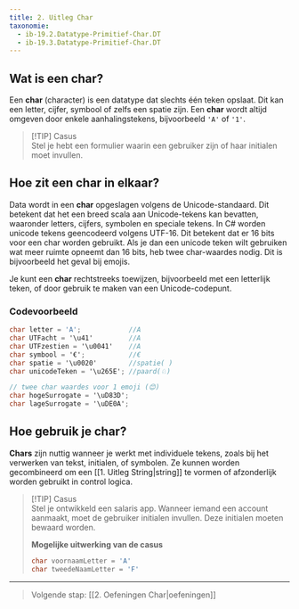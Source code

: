 ```yaml
---
title: 2. Uitleg Char
taxonomie: 
  - ib-19.2.Datatype-Primitief-Char.DT
  - ib-19.3.Datatype-Primitief-Char.DT
---
```


## Wat is een char?
Een **char** (character) is een datatype dat slechts één teken opslaat. Dit kan een letter, cijfer, symbool of zelfs een spatie zijn. Een **char** wordt altijd omgeven door enkele aanhalingstekens, bijvoorbeeld `'A'` of `'1'`.

> [!TIP] Casus  
> Stel je hebt een formulier waarin een gebruiker zijn of haar initialen moet invullen.

## Hoe zit een char in elkaar?
Data wordt in een **char** opgeslagen volgens de Unicode-standaard. Dit betekent dat het een breed scala aan Unicode-tekens kan bevatten, waaronder letters, cijfers, symbolen en speciale tekens. In C# worden unicode tekens geencodeerd volgens UTF-16. Dit betekent dat er 16 bits voor een char worden gebruikt. Als je dan een unicode teken wilt gebruiken wat meer ruimte opneemt dan 16 bits, heb twee char-waardes nodig. Dit is bijvoorbeeld het geval bij emojis.

Je kunt een **char** rechtstreeks toewijzen, bijvoorbeeld met een letterlijk teken, of door gebruik te maken van een Unicode-codepunt.

### Codevoorbeeld
```C#
char letter = 'A';            //A
char UTFacht = '\u41'         //A
char UTFzestien = '\u0041'    //A
char symbool = '€';           //€
char spatie = '\u0020'        //spatie( )
char unicodeTeken = '\u265E'; //paard(♘)

// twee char waardes voor 1 emoji (😊)
char hogeSurrogate = '\uD83D'; 
char lageSurrogate = '\uDE0A';
```

## Hoe gebruik je char?
**Chars** zijn nuttig wanneer je werkt met individuele tekens, zoals bij het verwerken van tekst, initialen, of symbolen. Ze kunnen worden gecombineerd om een [[1. Uitleg String|string]] te vormen of afzonderlijk worden gebruikt in control logica.

> [!TIP] Casus  
> Stel je ontwikkeld een salaris app. Wanneer iemand een account aanmaakt, moet de gebruiker initialen invullen. Deze initialen moeten bewaard worden.
> 
> **Mogelijke uitwerking van de casus**
> ```C#
> char voornaamLetter = 'A'
> char tweedeNaamLetter = 'F'
> ```

---

> Volgende stap: [[2. Oefeningen Char|oefeningen]]
